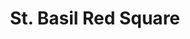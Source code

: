 ---
title: St. Basil Red Square 
tags: john
image: /files/St_Basil/St_Basil_2000.jpg
imageBase: St_Basil
alt: Exterior of St. Basil's cathedral on Red Square in Moscow.  
location: Moscow, Russia
camera: Minolta X370
metaDescription: Exterior of St. Basil's cathedral on Red Square in Moscow. 
---